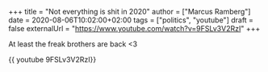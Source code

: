 +++
title = "Not everything is shit in 2020"
author = ["Marcus Ramberg"]
date = 2020-08-06T10:02:00+02:00
tags = ["politics", "youtube"]
draft = false
externalUrl = "https://www.youtube.com/watch?v=9FSLv3V2RzI"
+++

At least the freak brothers are back <3

{{ youtube 9FSLv3V2RzI}}
